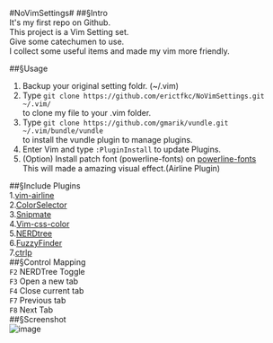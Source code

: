 #NoVimSettings#
##§Intro  
It's my first repo on Github.  
This project is a Vim Setting set.  
Give some catechumen to use.  
I collect some useful items and made my vim more friendly.  

##§Usage  
1. Backup your original setting foldr. (~/.vim)  
2. Type `git clone https://github.com/erictfkc/NoVimSettings.git ~/.vim/`  
to clone my file to your .vim folder.  
3. Type `git clone https://github.com/gmarik/vundle.git ~/.vim/bundle/vundle`  
to install the vundle plugin to manage plugins.  
4. Enter Vim and type `:PluginInstall` to update Plugins.
5. (Option) Install patch font (powerline-fonts) on [powerline-fonts](https://github.com/Lokaltog/powerline-fonts)    
This will made a amazing visual effect.(Airline Plugin)  
  
##§Include Plugins  
1.[vim-airline](https://github.com/bling/vim-airline)  
2.[ColorSelector](https://github.com/c9s/colorselector.vim)  
3.[Snipmate](https://github.com/msanders/snipmate.vim)  
4.[Vim-css-color](https://github.com/skammer/vim-css-color)  
5.[NERDtree](https://github.com/scrooloose/nerdtree)  
6.[FuzzyFinder](https://github.com/vim-scripts/FuzzyFinder)  
7.[ctrlp](https://github.com/kien/ctrlp.vim)  
##§Control Mapping  
`F2` NERDTree Toggle  
`F3` Open a new tab  
`F4` Close current tab  
`F7` Previous tab  
`F8` Next Tab  
##§Screenshot  
![image](http://i.imgur.com/uNWwxqu.png)  
